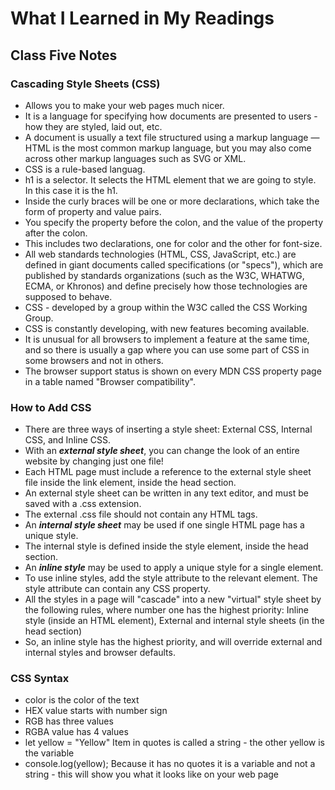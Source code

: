 # What I Learned in My Readings

## Class Five Notes

### Cascading Style Sheets (CSS)

* Allows you to make your web pages much nicer.
* It is a language for specifying how documents are presented to users - how they are styled, laid out, etc.
* A document is usually a text file structured using a markup language — HTML is the most common markup language, but you may also come across other markup languages such as SVG or XML.
* CSS is a rule-based languag.
* h1 is a selector. It selects the HTML element that we are going to style. In this case it is the h1.
* Inside the curly braces will be one or more declarations, which take the form of property and value pairs.
* You specify the property before the colon, and the value of the property after the colon.
* This includes two declarations, one for color and the other for font-size.
* All web standards technologies (HTML, CSS, JavaScript, etc.) are defined in giant documents called specifications (or "specs"), which are published by standards organizations (such as the W3C, WHATWG, ECMA, or Khronos) and define precisely how those technologies are supposed to behave.
* CSS - developed by a group within the W3C called the CSS Working Group.
* CSS is constantly developing, with new features becoming available. 
* It is unusual for all browsers to implement a feature at the same time, and so there is usually a gap where you can use some part of CSS in some browsers and not in others.
* The browser support status is shown on every MDN CSS property page in a table named "Browser compatibility". 

### How to Add CSS

* There are three ways of inserting a style sheet: External CSS, Internal CSS, and Inline CSS.
* With an ***external style sheet***, you can change the look of an entire website by changing just one file!
* Each HTML page must include a reference to the external style sheet file inside the link element, inside the head section.
* An external style sheet can be written in any text editor, and must be saved with a .css extension.
* The external .css file should not contain any HTML tags.
* An ***internal style sheet*** may be used if one single HTML page has a unique style.
* The internal style is defined inside the style element, inside the head section.
* An ***inline style*** may be used to apply a unique style for a single element.
* To use inline styles, add the style attribute to the relevant element. The style attribute can contain any CSS property. 
* All the styles in a page will "cascade" into a new "virtual" style sheet by the following rules, where number one has the highest priority: Inline style (inside an HTML element), External and internal style sheets (in the head section)
* So, an inline style has the highest priority, and will override external and internal styles and browser defaults.

### CSS Syntax

* color is the color of the text
* HEX value starts with number sign
* RGB has three values
* RGBA value has 4 values
* let yellow = "Yellow"   Item in quotes is called a string - the other yellow is the variable
* console.log(yellow);  Because it has no quotes it is a variable and not a string  - this will show you what it looks like on your web page
